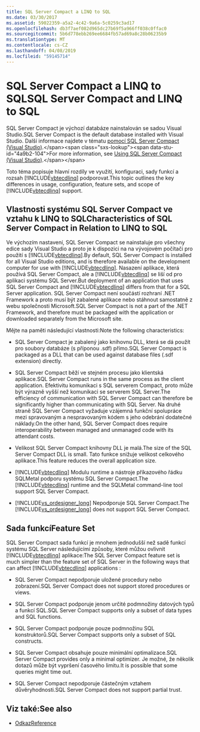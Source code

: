 ```yaml
---
title: SQL Server Compact a LINQ to SQL
ms.date: 03/30/2017
ms.assetid: 59022359-a5a2-4c42-9a6a-5c0259c3ad17
ms.openlocfilehash: db3f7aef082d965dc27b69f5a966ff038c0ffac0
ms.sourcegitcommit: 5b6d778ebb269ee6684fb57ad69a8c28b06235b9
ms.translationtype: MT
ms.contentlocale: cs-CZ
ms.lasthandoff: 04/08/2019
ms.locfileid: "59145714"
---
```

# <a name="sql-server-compact-and-linq-to-sql"></a><span data-ttu-id="4a9b2-102">SQL Server Compact a LINQ to SQL</span><span class="sxs-lookup"><span data-stu-id="4a9b2-102">SQL Server Compact and LINQ to SQL</span></span>
<span data-ttu-id="4a9b2-103">SQL Server Compact je výchozí databáze nainstalován se sadou Visual Studio.</span><span class="sxs-lookup"><span data-stu-id="4a9b2-103">SQL Server Compact is the default database installed with Visual Studio.</span></span> <span data-ttu-id="4a9b2-104">Další informace najdete v tématu [pomocí SQL Server Compact (Visual Studio)](https://docs.microsoft.com/previous-versions/visualstudio/visual-studio-2012/aa983321(v=vs.110)).</span><span class="sxs-lookup"><span data-stu-id="4a9b2-104">For more information, see [Using SQL Server Compact (Visual Studio)](https://docs.microsoft.com/previous-versions/visualstudio/visual-studio-2012/aa983321(v=vs.110)).</span></span>  
  
 <span data-ttu-id="4a9b2-105">Toto téma popisuje hlavní rozdíly ve využití, konfiguraci, sady funkcí a rozsah [!INCLUDE[vbtecdlinq](../../../../../../includes/vbtecdlinq-md.md)] podporovat.</span><span class="sxs-lookup"><span data-stu-id="4a9b2-105">This topic outlines the key differences in usage, configuration, feature sets, and scope of [!INCLUDE[vbtecdlinq](../../../../../../includes/vbtecdlinq-md.md)] support.</span></span>  
  
## <a name="characteristics-of-sql-server-compact-in-relation-to-linq-to-sql"></a><span data-ttu-id="4a9b2-106">Vlastnosti systému SQL Server Compact ve vztahu k LINQ to SQL</span><span class="sxs-lookup"><span data-stu-id="4a9b2-106">Characteristics of SQL Server Compact in Relation to LINQ to SQL</span></span>  
 <span data-ttu-id="4a9b2-107">Ve výchozím nastavení, SQL Server Compact se nainstaluje pro všechny edice sady Visual Studio a proto je k dispozici na na vývojovém počítači pro použití s [!INCLUDE[vbtecdlinq](../../../../../../includes/vbtecdlinq-md.md)].</span><span class="sxs-lookup"><span data-stu-id="4a9b2-107">By default, SQL Server Compact is installed for all Visual Studio editions, and is therefore available on the development computer for use with [!INCLUDE[vbtecdlinq](../../../../../../includes/vbtecdlinq-md.md)].</span></span> <span data-ttu-id="4a9b2-108">Nasazení aplikace, která používá SQL Server Compact, ale a [!INCLUDE[vbtecdlinq](../../../../../../includes/vbtecdlinq-md.md)] se liší od pro aplikaci systému SQL Server.</span><span class="sxs-lookup"><span data-stu-id="4a9b2-108">But deployment of an application that uses SQL Server Compact and [!INCLUDE[vbtecdlinq](../../../../../../includes/vbtecdlinq-md.md)] differs from that for a SQL Server application.</span></span> <span data-ttu-id="4a9b2-109">SQL Server Compact není součástí rozhraní .NET Framework a proto musí být zabalené aplikace nebo stáhnout samostatně z webu společnosti Microsoft.</span><span class="sxs-lookup"><span data-stu-id="4a9b2-109">SQL Server Compact is not a part of the .NET Framework, and therefore must be packaged with the application or downloaded separately from the Microsoft site.</span></span>  
  
 <span data-ttu-id="4a9b2-110">Mějte na paměti následující vlastnosti:</span><span class="sxs-lookup"><span data-stu-id="4a9b2-110">Note the following characteristics:</span></span>  
  
-   <span data-ttu-id="4a9b2-111">SQL Server Compact je zabalený jako knihovnu DLL, která se dá použít pro soubory databáze (s příponou .sdf) přímo.</span><span class="sxs-lookup"><span data-stu-id="4a9b2-111">SQL Server Compact is packaged as a DLL that can be used against database files (.sdf extension) directly.</span></span>  
  
-   <span data-ttu-id="4a9b2-112">SQL Server Compact běží ve stejném procesu jako klientská aplikace.</span><span class="sxs-lookup"><span data-stu-id="4a9b2-112">SQL Server Compact runs in the same process as the client application.</span></span> <span data-ttu-id="4a9b2-113">Efektivitu komunikaci s SQL serverem Compact, proto může být výrazně vyšší než komunikaci se serverem SQL Server.</span><span class="sxs-lookup"><span data-stu-id="4a9b2-113">The efficiency of communication with SQL Server Compact can therefore be significantly higher than communicating with SQL Server.</span></span> <span data-ttu-id="4a9b2-114">Na druhé straně SQL Server Compact vyžaduje vzájemná funkční spolupráce mezi spravovaným a nespravovaným kódem s jeho odebrání dodatečné náklady.</span><span class="sxs-lookup"><span data-stu-id="4a9b2-114">On the other hand, SQL Server Compact does require interoperability between managed and unmanaged code with its attendant costs.</span></span>  
  
-   <span data-ttu-id="4a9b2-115">Velikost SQL Server Compact knihovny DLL je malá.</span><span class="sxs-lookup"><span data-stu-id="4a9b2-115">The size of the SQL Server Compact DLL is small.</span></span> <span data-ttu-id="4a9b2-116">Tato funkce snižuje velikost celkového aplikace.</span><span class="sxs-lookup"><span data-stu-id="4a9b2-116">This feature reduces the overall application size.</span></span>  
  
-   <span data-ttu-id="4a9b2-117">[!INCLUDE[vbtecdlinq](../../../../../../includes/vbtecdlinq-md.md)] Modulu runtime a nástroje příkazového řádku SQLMetal podporu systému SQL Server Compact.</span><span class="sxs-lookup"><span data-stu-id="4a9b2-117">The [!INCLUDE[vbtecdlinq](../../../../../../includes/vbtecdlinq-md.md)] runtime and the SQLMetal command-line tool support SQL Server Compact.</span></span>  
  
-   <span data-ttu-id="4a9b2-118">[!INCLUDE[vs_ordesigner_long](../../../../../../includes/vs-ordesigner-long-md.md)] Nepodporuje SQL Server Compact.</span><span class="sxs-lookup"><span data-stu-id="4a9b2-118">The [!INCLUDE[vs_ordesigner_long](../../../../../../includes/vs-ordesigner-long-md.md)] does not support SQL Server Compact.</span></span>  
  
## <a name="feature-set"></a><span data-ttu-id="4a9b2-119">Sada funkcí</span><span class="sxs-lookup"><span data-stu-id="4a9b2-119">Feature Set</span></span>  
 <span data-ttu-id="4a9b2-120">SQL Server Compact sada funkcí je mnohem jednodušší než sadě funkcí systému SQL Server následujícími způsoby, které můžou ovlivnit [!INCLUDE[vbtecdlinq](../../../../../../includes/vbtecdlinq-md.md)] aplikace:</span><span class="sxs-lookup"><span data-stu-id="4a9b2-120">The SQL Server Compact feature set is much simpler than the feature set of SQL Server in the following ways that can affect [!INCLUDE[vbtecdlinq](../../../../../../includes/vbtecdlinq-md.md)] applications :</span></span>  
  
-   <span data-ttu-id="4a9b2-121">SQL Server Compact nepodporuje uložené procedury nebo zobrazení.</span><span class="sxs-lookup"><span data-stu-id="4a9b2-121">SQL Server Compact does not support stored procedures or views.</span></span>  
  
-   <span data-ttu-id="4a9b2-122">SQL Server Compact podporuje jenom určité podmnožiny datových typů a funkcí SQL.</span><span class="sxs-lookup"><span data-stu-id="4a9b2-122">SQL Server Compact supports only a subset of data types and SQL functions.</span></span>  
  
-   <span data-ttu-id="4a9b2-123">SQL Server Compact podporuje pouze podmnožinu SQL konstruktorů.</span><span class="sxs-lookup"><span data-stu-id="4a9b2-123">SQL Server Compact supports only a subset of SQL constructs.</span></span>  
  
-   <span data-ttu-id="4a9b2-124">SQL Server Compact obsahuje pouze minimální optimalizace.</span><span class="sxs-lookup"><span data-stu-id="4a9b2-124">SQL Server Compact provides only a minimal optimizer.</span></span> <span data-ttu-id="4a9b2-125">Je možné, že několik dotazů může být vypršení časového limitu.</span><span class="sxs-lookup"><span data-stu-id="4a9b2-125">It is possible that some queries might time out.</span></span>  
  
-   <span data-ttu-id="4a9b2-126">SQL Server Compact nepodporuje částečným vztahem důvěryhodnosti.</span><span class="sxs-lookup"><span data-stu-id="4a9b2-126">SQL Server Compact does not support partial trust.</span></span>  
  
## <a name="see-also"></a><span data-ttu-id="4a9b2-127">Viz také:</span><span class="sxs-lookup"><span data-stu-id="4a9b2-127">See also</span></span>

- [<span data-ttu-id="4a9b2-128">Odkaz</span><span class="sxs-lookup"><span data-stu-id="4a9b2-128">Reference</span></span>](../../../../../../docs/framework/data/adonet/sql/linq/reference.md)
